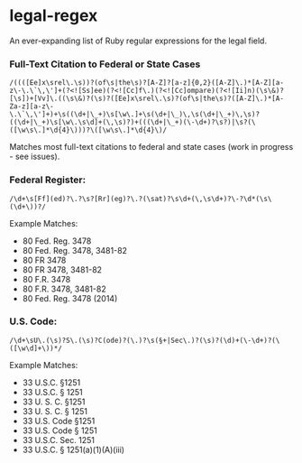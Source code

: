 # legal-regex

An ever-expanding list of Ruby regular expressions for the legal field.

### Full-Text Citation to Federal or State Cases
```
/((([Ee]x\srel\.\s))?(of\s|the\s)?[A-Z]?[a-z]{0,2}([A-Z]\.)*[A-Z][a-z\-\.\`\,\']+(?<![Ss]ee)(?<![Cc]f\.)(?<![Cc]ompare)(?<![Ii]n)(\s\&)?[\s])+[Vv]\.((\s\&)?(\s)?([Ee]x\srel\.\s)?(of\s|the\s)?([A-Z]\.)*[A-Za-z][a-z\-\.\`\,\']+)+\s((\d+|\_+)\s[\w\.]+\s(\d+|\_)\,\s(\d+|\_+)\,\s)?((\d+|\_+)\s[\w\.\s\d]+(\,\s)?)+(((\d+|\_+)(\-\d+)?\s?)|\s?(\([\w\s\.]*\d{4}\)))?\([\w\s\.]*\d{4}\)/
```

Matches most full-text citations to federal and state cases (work in progress - see issues).

### Federal Register:
`/\d+\s[Ff](ed)?\.?\s?[Rr](eg)?\.?(\sat)?\s\d+(\,\s\d+)?\-?\d*(\s\(\d+\))?/`

Example Matches:
* 80 Fed. Reg. 3478
* 80 Fed. Reg. 3478, 3481-82
* 80 FR 3478
* 80 FR 3478, 3481-82
* 80 F.R. 3478
* 80 F.R. 3478, 3481-82
* 80 Fed. Reg. 3478 (2014)

### U.S. Code:
`/\d+\sU\.(\s)?S\.(\s)?C(ode)?(\.)?\s(§+|Sec\.)?(\s)?(\d)+(\-\d+)?(\([\w\d]+\))*/`

Example Matches:
* 33 U.S.C. §1251
* 33 U.S.C. § 1251
* 33 U. S. C. §1251
* 33 U. S. C. § 1251
* 33 U.S. Code §1251
* 33 U.S. Code § 1251
* 33 U.S.C. Sec. 1251
* 33 U.S.C. § 1251(a)(1)(A)(iii)
